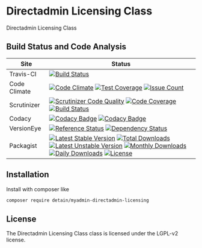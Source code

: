 # Directadmin Licensing Class

Directadmin Licensing Class

## Build Status and Code Analysis

Site          | Status
--------------|---------------------------
Travis-CI     | [![Build Status](https://travis-ci.org/detain/myadmin-directadmin-licensing.svg?branch=master)](https://travis-ci.org/detain/myadmin-directadmin-licensing)
Code Climate  | [![Code Climate](https://codeclimate.com/github/detain/myadmin-directadmin-licensing/badges/gpa.svg)](https://codeclimate.com/github/detain/myadmin-directadmin-licensing) [![Test Coverage](https://codeclimate.com/github/detain/myadmin-directadmin-licensing/badges/coverage.svg)](https://codeclimate.com/github/detain/myadmin-directadmin-licensing/coverage) [![Issue Count](https://codeclimate.com/github/detain/myadmin-directadmin-licensing/badges/issue_count.svg)](https://codeclimate.com/github/detain/myadmin-directadmin-licensing)
Scrutinizer   | [![Scrutinizer Code Quality](https://scrutinizer-ci.com/g/myadmin-plugins/myadmin-directadmin-licensing/badges/quality-score.png?b=master)](https://scrutinizer-ci.com/g/myadmin-plugins/myadmin-directadmin-licensing/?branch=master) [![Code Coverage](https://scrutinizer-ci.com/g/myadmin-plugins/myadmin-directadmin-licensing/badges/coverage.png?b=master)](https://scrutinizer-ci.com/g/myadmin-plugins/myadmin-directadmin-licensing/?branch=master) [![Build Status](https://scrutinizer-ci.com/g/myadmin-plugins/myadmin-directadmin-licensing/badges/build.png?b=master)](https://scrutinizer-ci.com/g/myadmin-plugins/myadmin-directadmin-licensing/build-status/master)
Codacy        | [![Codacy Badge](https://api.codacy.com/project/badge/Grade/226251fc068f4fd5b4b4ef9a40011d06)](https://www.codacy.com/app/detain/myadmin-directadmin-licensing) [![Codacy Badge](https://api.codacy.com/project/badge/Coverage/25fa74eb74c947bf969602fcfe87e349)](https://www.codacy.com/app/detain/myadmin-directadmin-licensing?utm_source=github.com&utm_medium=referral&utm_content=detain/myadmin-directadmin-licensing&utm_campaign=Badge_Coverage)
VersionEye    | [![Reference Status](https://www.versioneye.com/php/detain:myadmin-directadmin-licensing/reference_badge.svg?style=flat)](https://www.versioneye.com/php/detain:myadmin-directadmin-licensing/references) [![Dependency Status](https://www.versioneye.com/user/projects/592f7318bafc5500414dfd2a/badge.svg?style=flat-square)](https://www.versioneye.com/user/projects/592f7318bafc5500414dfd2a)
Packagist     | [![Latest Stable Version](https://poser.pugx.org/detain/myadmin-directadmin-licensing/version)](https://packagist.org/packages/detain/myadmin-directadmin-licensing) [![Total Downloads](https://poser.pugx.org/detain/myadmin-directadmin-licensing/downloads)](https://packagist.org/packages/detain/myadmin-directadmin-licensing) [![Latest Unstable Version](https://poser.pugx.org/detain/myadmin-directadmin-licensing/v/unstable)](//packagist.org/packages/detain/myadmin-directadmin-licensing) [![Monthly Downloads](https://poser.pugx.org/detain/myadmin-directadmin-licensing/d/monthly)](https://packagist.org/packages/detain/myadmin-directadmin-licensing) [![Daily Downloads](https://poser.pugx.org/detain/myadmin-directadmin-licensing/d/daily)](https://packagist.org/packages/detain/myadmin-directadmin-licensing) [![License](https://poser.pugx.org/detain/myadmin-directadmin-licensing/license)](https://packagist.org/packages/detain/myadmin-directadmin-licensing)


## Installation

Install with composer like

```sh
composer require detain/myadmin-directadmin-licensing
```

## License

The Directadmin Licensing Class class is licensed under the LGPL-v2 license.

